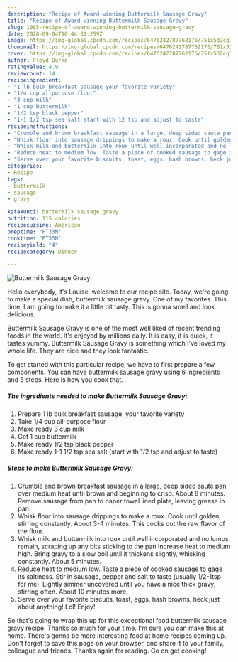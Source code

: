 ```yaml
---
description: "Recipe of Award-winning Buttermilk Sausage Gravy"
title: "Recipe of Award-winning Buttermilk Sausage Gravy"
slug: 1085-recipe-of-award-winning-buttermilk-sausage-gravy
date: 2020-09-04T10:44:31.259Z
image: https://img-global.cpcdn.com/recipes/6476242787762176/751x532cq70/buttermilk-sausage-gravy-recipe-main-photo.jpg
thumbnail: https://img-global.cpcdn.com/recipes/6476242787762176/751x532cq70/buttermilk-sausage-gravy-recipe-main-photo.jpg
cover: https://img-global.cpcdn.com/recipes/6476242787762176/751x532cq70/buttermilk-sausage-gravy-recipe-main-photo.jpg
author: Floyd Burke
ratingvalue: 4.9
reviewcount: 14
recipeingredient:
- "1 lb bulk breakfast sausage your favorite variety"
- "1/4 cup allpurpose flour"
- "3 cup milk"
- "1 cup buttermilk"
- "1/2 tsp black pepper"
- "1-1 1/2 tsp sea salt start with 12 tsp and adjust to taste"
recipeinstructions:
- "Crumble and brown breakfast sausage in a large, deep sided saute pan over medium heat until brown and beginning to crisp. About 8 minutes. Remove sausage from pan to paper towel lined plate, leaving grease in pan."
- "Whisk flour into sausage drippings to make a roux. Cook until golden, stirring constantly. About 3-4 minutes. This cooks out the raw flavor of the flour."
- "Whisk milk and buttermilk into roux until well incorporated and no lumps remain, scraping up any bits sticking to the pan Increase heat to medium high. Bring gravy to a slow boil until it thickens slightly, whisking constantly. About 5 minutes."
- "Reduce heat to medium low. Taste a piece of cooked sausage to gage its saltiness. Stir in sausage, pepper and salt to taste (usually 1/2-1tsp for me). Lightly simmer uncovered until you have a nice thick gravy, stirring often. About 10 minutes more."
- "Serve over your favorite biscuits, toast, eggs, hash browns, heck just about anything! Lol! Enjoy!"
categories:
- Recipe
tags:
- buttermilk
- sausage
- gravy

katakunci: buttermilk sausage gravy 
nutrition: 115 calories
recipecuisine: American
preptime: "PT33M"
cooktime: "PT35M"
recipeyield: "4"
recipecategory: Dinner

---
```



![Buttermilk Sausage Gravy](https://img-global.cpcdn.com/recipes/6476242787762176/751x532cq70/buttermilk-sausage-gravy-recipe-main-photo.jpg)

Hello everybody, it's Louise, welcome to our recipe site. Today, we're going to make a special dish, buttermilk sausage gravy. One of my favorites. This time, I am going to make it a little bit tasty. This is gonna smell and look delicious.



Buttermilk Sausage Gravy is one of the most well liked of recent trending foods in the world. It's enjoyed by millions daily. It is easy, it is quick, it tastes yummy. Buttermilk Sausage Gravy is something which I've loved my whole life. They are nice and they look fantastic.


To get started with this particular recipe, we have to first prepare a few components. You can have buttermilk sausage gravy using 6 ingredients and 5 steps. Here is how you cook that.

<!--inarticleads1-->

##### The ingredients needed to make Buttermilk Sausage Gravy:

1. Prepare 1 lb bulk breakfast sausage, your favorite variety
1. Take 1/4 cup all-purpose flour
1. Make ready 3 cup milk
1. Get 1 cup buttermilk
1. Make ready 1/2 tsp black pepper
1. Make ready 1-1 1/2 tsp sea salt (start with 1/2 tsp and adjust to taste)




<!--inarticleads2-->

##### Steps to make Buttermilk Sausage Gravy:

1. Crumble and brown breakfast sausage in a large, deep sided saute pan over medium heat until brown and beginning to crisp. About 8 minutes. Remove sausage from pan to paper towel lined plate, leaving grease in pan.
1. Whisk flour into sausage drippings to make a roux. Cook until golden, stirring constantly. About 3-4 minutes. This cooks out the raw flavor of the flour.
1. Whisk milk and buttermilk into roux until well incorporated and no lumps remain, scraping up any bits sticking to the pan Increase heat to medium high. Bring gravy to a slow boil until it thickens slightly, whisking constantly. About 5 minutes.
1. Reduce heat to medium low. Taste a piece of cooked sausage to gage its saltiness. Stir in sausage, pepper and salt to taste (usually 1/2-1tsp for me). Lightly simmer uncovered until you have a nice thick gravy, stirring often. About 10 minutes more.
1. Serve over your favorite biscuits, toast, eggs, hash browns, heck just about anything! Lol! Enjoy!




So that's going to wrap this up for this exceptional food buttermilk sausage gravy recipe. Thanks so much for your time. I'm sure you can make this at home. There's gonna be more interesting food at home recipes coming up. Don't forget to save this page on your browser, and share it to your family, colleague and friends. Thanks again for reading. Go on get cooking!
